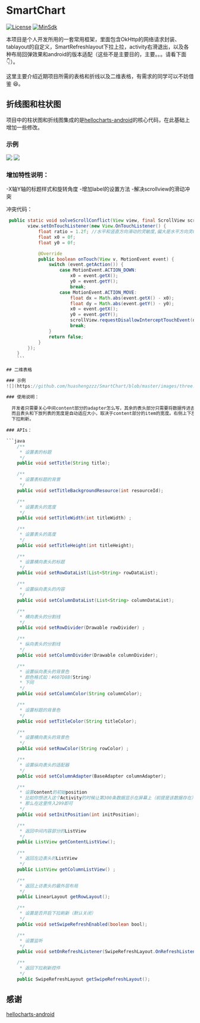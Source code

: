 # SmartChart

[![License](https://img.shields.io/badge/License%20-Apache%202-337ab7.svg)](https://www.apache.org/licenses/LICENSE-2.0)
[![MinSdk](https://img.shields.io/badge/%20MinSdk%20-%2012%2B%20-f0ad4e.svg?style=flat)](https://android-arsenal.com/api?level=14)

本项目是个人开发所用的一套常用框架，里面包含OkHttp的网络请求封装、tablayout的自定义，SmartRefreshlayout下拉上拉，activity右滑退出，以及各种布局回弹效果和android的版本适配（这些不是主要目的，主要。。。请看下面👇）。

这里主要介绍近期项目所需的表格和折线以及二维表格，有需求的同学可以不妨借鉴 😆。

## 折线图和柱状图

项目中的柱状图和折线图集成的是[hellocharts-android](https://github.com/lecho/hellocharts-android)的核心代码，在此基础上增加一些修改。

### 示例

![](https://github.com/huashengzzz/SmartChart/blob/master/images/one.gif)   ![](https://github.com/huashengzzz/SmartChart/blob/master/images/two.gif)

### 增加特性说明：

  -X轴Y轴的标题样式和旋转角度
  -增加label的设置方法
  -解决scrollview的滑动冲突
  
冲突代码：
```java
 public static void solveScrollConflict(View view, final ScrollView scrollView) {
        view.setOnTouchListener(new View.OnTouchListener() {
            float ratio = 1.2f; //水平和竖直方向滑动的灵敏度,偏大是水平方向灵敏
            float x0 = 0f;
            float y0 = 0f;

            @Override
            public boolean onTouch(View v, MotionEvent event) {
                switch (event.getAction()) {
                    case MotionEvent.ACTION_DOWN:
                        x0 = event.getX();
                        y0 = event.getY();
                        break;
                    case MotionEvent.ACTION_MOVE:
                        float dx = Math.abs(event.getX() - x0);
                        float dy = Math.abs(event.getY() - y0);
                        x0 = event.getX();
                        y0 = event.getY();
                        scrollView.requestDisallowInterceptTouchEvent(dx * ratio > dy);
                        break;
                }
                return false;
            }
        });
    }
    ```

## 二维表格

### 示例
![](https://github.com/huashengzzz/SmartChart/blob/master/images/three.gif)

### 使用说明：
  
  开发者只需要关心中间content部分的adapter怎么写，其余的表头部分只需要将数据传进去就可以了，剩下的数据填充及同步滑动部分将由本库自动完成。
  而且表头和下放列表的宽度是自动适应大小，取决于content部分的item的宽度。右侧上下左右滑动的列表随着list集合的增加而向右动态添加。同时支持
  下拉刷新。
  
### APIs：

```java
    /**
     * 设置表的标题
     */
    public void setTitle(String title);

    /**
     * 设置表标题的背景
     */
    public void setTitleBackgroundResource(int resourceId);

    /**
     * 设置表头的宽度
     */
    public void setTitleWidth(int titleWidth) ;

    /**
     * 设置表头的高度
     */
    public void setTitleHeight(int titleHeight);

    /**
     * 设置横向表头的标题
     */
    public void setRowDataList(List<String> rowDataList);

    /**
     * 设置纵向表头的内容
     */
    public void setColumnDataList(List<String> columnDataList);

    /**
     * 横向表头的分割线
     */
    public void setRowDivider(Drawable rowDivider) ;

    /**
     * 纵向表头的分割线
     */
    public void setColumnDivider(Drawable columnDivider);

    /**
     * 设置纵向表头的背景色
     * 颜色格式如：#607D8B(String)
     * 下同
     */
    public void setColumnColor(String columnColor);

    /**
     * 设置标题的背景色
     */
    public void setTitleColor(String titleColor);

    /**
     * 设置横向表头的背景色
     */
    public void setRowColor(String rowColor) ;

    /**
     * 设置纵向表头的适配器
     */
    public void setColumnAdapter(BaseAdapter columnAdapter);

    /**
     * 设置content的初始position
     * 比如你想进入这个Activity的时候让第300条数据显示在屏幕上（前提是该数据存在）
     * 那么在这里传入299即可
     */
    public void setInitPosition(int initPosition);

    /**
     * 返回中间内容部分的ListView
     */
    public ListView getContentListView();

    /**
     * 返回左边表头的ListView
     */
    public ListView getColumnListView() ;

    /**
     * 返回上访表头的最外层布局
     */
    public LinearLayout getRowLayout();

    /**
     * 设置是否开启下拉刷新（默认关闭）
     */
    public void setSwipeRefreshEnabled(boolean bool);

    /**
     * 设置监听
     */
    public void setOnRefreshListener(SwipeRefreshLayout.OnRefreshListener listener) ;

	/**
	 * 返回下拉刷新控件
	 */
    public SwipeRefreshLayout getSwipeRefreshLayout();
```
## 感谢
[hellocharts-android](https://github.com/lecho/hellocharts-android) 








